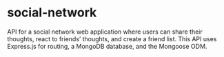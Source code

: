 # social-network
API for a social network web application where users can share their thoughts, react to friends’ thoughts, and create a friend list. This API uses Express.js for routing, a MongoDB database, and the Mongoose ODM.
